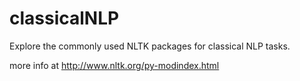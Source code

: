 # classicalNLP
Explore the commonly used NLTK packages for classical NLP tasks.

more info at http://www.nltk.org/py-modindex.html
